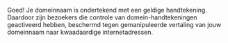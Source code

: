 Goed! Je domeinnaam is ondertekend met een geldige handtekening. Daardoor zijn bezoekers die controle van domein-handtekeningen geactiveerd hebben, beschermd tegen gemanipuleerde vertaling van jouw domeinnaam naar kwaadaardige internetadressen.
